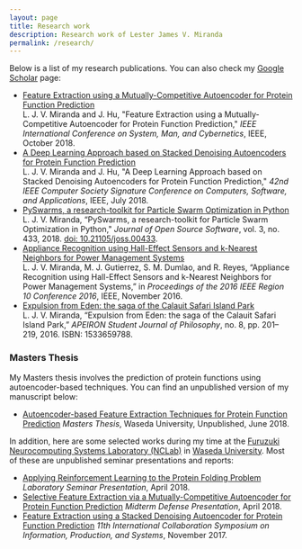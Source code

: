 ```yaml
---
layout: page
title: Research work
description: Research work of Lester James V. Miranda
permalink: /research/
---
```


Below is a list of my research publications. You can also check my [Google Scholar](https://scholar.google.com/citations?user=2RtnNKEAAAAJ&hl=en) page: 

- [Feature Extraction using a Mutually-Competitive Autoencoder for Protein Function Prediction](https://www.dropbox.com/s/wfgklrndflpqstv/smc2018feature.pdf?dl=0) <br> L. J. V. Miranda and J. Hu, "Feature Extraction using a Mutually-Competitive Autoencoder for Protein Function Prediction," _IEEE International Conference on System, Man, and Cybernetics_, IEEE, October 2018.
- [A Deep Learning Approach based on Stacked Denoising Autoencoders for Protein Function Prediction](https://www.dropbox.com/s/qlj0vxb3ieijmg4/compsac2018deep.pdf?dl=0) <br> L. J. V. Miranda and J. Hu, "A Deep Learning Approach based on Stacked Denoising Autoencoders for Protein Function Prediction," _42nd IEEE Computer Society Signature Conference on Computers, Software, and Applications_, IEEE, July 2018. 
- [PySwarms, a research-toolkit for Particle Swarm Optimization in Python](https://www.dropbox.com/s/8nrtfwpssdv1hn3/joss2018pyswarms.pdf?dl=0) <br> L. J. V. Miranda, “PySwarms, a research-toolkit for Particle Swarm Optimization in Python," _Journal of Open Source Software_, vol. 3, no. 433, 2018. [doi: 10.21105/joss.00433](http://joss.theoj.org/papers/235299884212b9223bce909631e3938b).
- [Appliance Recognition using Hall-Effect Sensors and k-Nearest Neighbors for Power Management Systems](https://www.dropbox.com/s/iawdrt9rm73siw2/tencon2016power.pdf?dl=0) <br> L. J. V. Miranda, M. J. Gutierrez, S. M. Dumlao, and R. Reyes, “Appliance Recognition using Hall-Effect Sensors and k-Nearest Neighbors for Power Management Systems,” in _Proceedings of the 2016 IEEE Region 10 Conference 2016_, IEEE, November 2016.
- [Expulsion from Eden: the saga of the Calauit Safari Island Park](https://www.dropbox.com/s/j36m11rvhbl963e/apeiron2016expulsion.pdf?dl=0) <br> L. J. V. Miranda, “Expulsion from Eden: the saga of the Calauit Safari Island Park,” _APEIRON Student Journal of Philosophy_, no. 8, pp. 201–219, 2016. ISBN: 1533659788.

### Masters Thesis

My Masters thesis involves the prediction of protein functions using
autoencoder-based techniques. You can find an unpublished version of
my manuscript below:

- [Autoencoder-based Feature Extraction Techniques for Protein Function
  Prediction](https://www.dropbox.com/s/345u99e4anukj9u/main-latest.pdf?dl=0) _Masters Thesis_, Waseda University, Unpublished, June 2018.

In addition, here are some selected works during my time at the [Furuzuki
Neurocomputing Systems Laboratory
(NCLab)](https://www.waseda.jp/sem-hflab/nclab/index.html) in [Waseda
University](https://www.waseda.jp/top/en/). Most of these are unpublished seminar presentations and reports:

- [Applying Reinforcement Learning to the Protein Folding Problem](https://www.dropbox.com/s/h4f5ybkn2bhssu7/lab2018applying.pdf?dl=0) _Laboratory Seminar Presentation_, April 2018.
- [Selective Feature Extraction via a Mutually-Competitive Autoencoder for Protein Function Prediction](https://www.dropbox.com/s/zh7d5z3jb5tiijv/midterms-handouts.pdf?dl=0) _Midterm Defense Presentation_, April 2018.
- [Feature Extraction using a Stacked Denoising Autoencoder for Protein Function Prediction](https://www.dropbox.com/s/dq21pwd67mu4u5z/isips2017feature.pdf?dl=0) _11th International Collaboration Symposium on Information, Production, and Systems_, November 2017.
